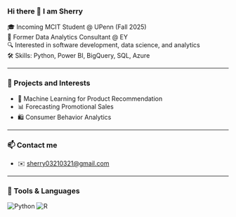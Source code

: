 ### Hi there 👋 I am Sherry

🎓 Incoming MCIT Student @ UPenn (Fall 2025)  
💼 Former Data Analytics Consultant @ EY  
🔍 Interested in software development, data science, and analytics  
🛠️ Skills: Python, Power BI, BigQuery, SQL, Azure

---

### 📌 Projects and Interests

- 🧠 Machine Learning for Product Recommendation  
- 📊 Forecasting Promotional Sales  
- 🛍️ Consumer Behavior Analytics  

---

### 📫 Contact me
- ✉️ sherry03210321@gmail.com

---

### 🔧 Tools & Languages

![Python](https://img.shields.io/badge/python-3670A0?style=flat&logo=python&logoColor=ffdd54) ![R](https://img.shields.io/badge/r-%23276DC3.svg?style=flat&logo=r&logoColor=white) 
